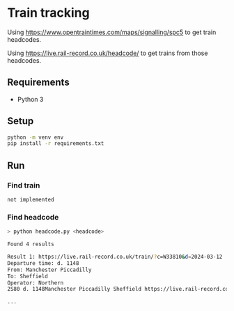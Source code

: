 # Train tracking

Using <https://www.opentraintimes.com/maps/signalling/spc5> to get train headcodes.

Using <https://live.rail-record.co.uk/headcode/> to get trains from those headcodes.

## Requirements

- Python 3

## Setup

```bash
python -m venv env
pip install -r requirements.txt
```

## Run

### Find train

`not implemented`

### Find headcode

```bash
> python headcode.py <headcode>

Found 4 results

Result 1: https://live.rail-record.co.uk/train/?c=W33810&d=2024-03-12
Departure time: d. 1148
From: Manchester Piccadilly
To: Sheffield
Operator: Northern
2S80 d. 1148Manchester Piccadilly Sheffield https://live.rail-record.co.uk/train/?c=W33810&d=2024-03-12

...
```
